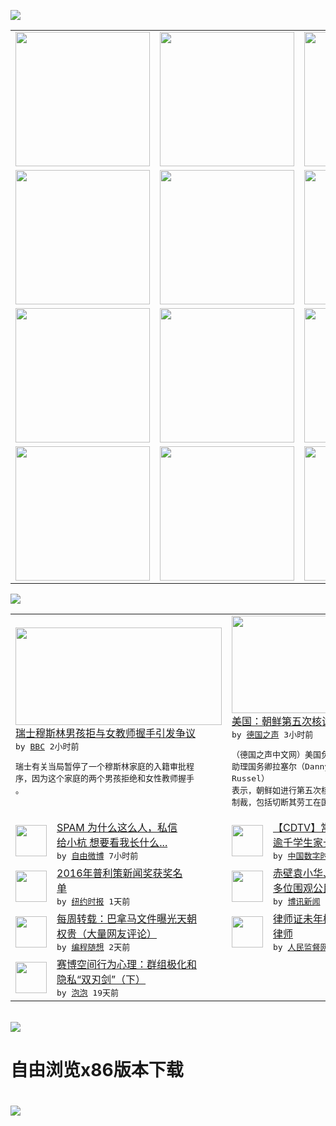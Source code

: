 

<a href="https://github.com/greatfire/z/raw/master/FreeBrowser.apk"><img src="https://raw.githubusercontent.com/greatfire/wiki/master/x/header.png" /></a><table><tr><td width="262" align="center" valign="center"><a href="https://github.com/greatfire/wiki/wiki/nyt" title="纽约时报中文网 国际纵览"><img src="https://raw.githubusercontent.com/greatfire/wiki/master/x/nyt_flag.png" width="215"/></a></td><td width="262" align="center" valign="center"><a href="https://github.com/greatfire/wiki/wiki/dw" title=""><img src="https://raw.githubusercontent.com/greatfire/wiki/master/x/dw_flag.png" width="215"/></a></td><td width="262" align="center" valign="center"><a href="https://github.com/greatfire/wiki/wiki/rmjd" title=""><img src="https://raw.githubusercontent.com/greatfire/wiki/master/x/rmjd_flag.png" width="215"/></a></td></tr><tr><td width="262" align="center" valign="center"><a href="https://github.com/paopaonetizen/website" title="泡泡 - 未经审查的互联网信息"><img src="https://raw.githubusercontent.com/greatfire/wiki/master/x/pp_flag.png" width="215"/></a></td><td width="262" align="center" valign="center"><a href="https://github.com/getlantern/mirror" title="以及自由微博和GreatFire.org官方中文论坛"><img src="https://raw.githubusercontent.com/greatfire/wiki/master/x/lantern_flag.png" width="215"/></a></td><td width="262" align="center" valign="center"><a href="https://github.com/cdtmirrors/m/" title=""><img src="https://raw.githubusercontent.com/greatfire/wiki/master/x/cdt_flag.png" width="215"/></a></td></tr><tr><td width="262" align="center" valign="center"><a href="https://github.com/program-think/blog" title="编程随想的博客"><img src="https://raw.githubusercontent.com/greatfire/wiki/master/x/pt_flag.png" width="215"/></a></td><td width="262" align="center" valign="center"><a href="https://github.com/greatfire/wiki/wiki/bbc" title=""><img src="https://raw.githubusercontent.com/greatfire/wiki/master/x/bbc_flag.png" width="215"/></a></td><td width="262" align="center" valign="center"><a href="https://github.com/freeweibo/s" title="自由微博 - 匿名和不受屏蔽的新浪微博搜索"><img src="https://raw.githubusercontent.com/greatfire/wiki/master/x/fw_flag.png" width="215"/></a></td></tr><tr><td width="262" align="center" valign="center"><a href="https://github.com/greatfire/wiki/wiki/google" title=""><img src="https://raw.githubusercontent.com/greatfire/wiki/master/x/google_flag.png" width="215"/></a></td><td width="262" align="center" valign="center"><a href="https://github.com/bxnews/boxun" title=""><img src="https://raw.githubusercontent.com/greatfire/wiki/master/x/bx_flag.png" width="215"/></a></td><td width="262" align="center" valign="center"><a href="https://github.com/greatfire/wiki/wiki/open-source" title="欢迎访问GreatFire.org开发者项目网站"><img src="https://raw.githubusercontent.com/greatfire/wiki/master/x/open-source_flag.png" width="215"/></a></td></tr></table><img src="https://raw.githubusercontent.com/greatfire/wiki/master/x/newsfeed text.png" /><table cols="4"><tr><td colspan="2" width="380"><a href="http://www.bbc.com/zhongwen/simp/world/2016/04/160419_swiss_muslim_shakehands"><img src="http://a.files.bbci.co.uk/worldservice/live/assets/images/2016/04/19/160419205105_shakehands_144x81_sciencephotolibrary_nocredit.jpg" width="330" height="156"/></a></br><a href="http://www.bbc.com/zhongwen/simp/world/2016/04/160419_swiss_muslim_shakehands">瑞士穆斯林男孩拒与女教师握手引发争议</a></br><kbd> by <a href="http://www.bbc.co.uk/zhongwen/simp">BBC</a> 2小时前 </kbd></br><pre>瑞士有关当局暂停了一个穆斯林家庭的入籍审批程<br/>序，因为这个家庭的两个男孩拒绝和女性教师握手<br/>。</pre></td><td colspan="2" width="380"><a href="http://dw.com/p/1IYj8?maca=chi-GK-text-greatfire-all-chinese-15625-xml-mrss"><img src="http://www.dw.com/image/0,,19175790_302,00.jpg" width="330" height="156"/></a></br><a href="http://dw.com/p/1IYj8?maca=chi-GK-text-greatfire-all-chinese-15625-xml-mrss">美国：朝鲜第五次核试验将引发更强制裁</a></br><kbd> by <a href="http://dw.de">德国之声</a> 3小时前 </kbd></br><pre>（德国之声中文网）美国负责东亚和太平洋事务的<br/>助理国务卿拉塞尔（Danny Russel）<br/>表示，朝鲜如进行第五次核试验，将可能引发新的<br/>制裁，包括切断其劳工在国外赚...</pre></td></tr><tr><td><img src="https://raw.githubusercontent.com/greatfire/wiki/master/x/fw_logo.png" width="50" height="50"/></td><td width="280"><a href="https://freeweibo.com/weibo/3966117397166969">SPAM 为什么这么人，私信<br/>给小杭 想要看我长什么...</a></br><kbd> by <a href="https://freeweibo.com/">自由微博</a> 7小时前 </kbd></td><td><img src="https://i1.wp.com/chinadigitaltimes.net/chinese/files/2016/04/24100771920_7d59492c6c_o.jpg?resize=550%2C733" width="50" height="50"/></td><td width="280"><a href="https://chinadigitaltimes.net/chinese/2016/04/%E3%80%90cdtv%E3%80%91%E5%B8%B8%E5%B7%9E%E5%B8%82%E5%A4%96%E5%9B%BD%E8%AF%AD%E5%AD%A6%E6%A0%A1%E9%80%BE%E5%8D%83%E5%AD%A6%E7%94%9F%E5%AE%B6%E9%95%BF%E9%9B%86%E4%BC%9A/">【CDTV】常州市外国语学校<br/>逾千学生家长集会</a></br><kbd> by <a href="http://chinadigitaltimes.net/chinese/">中国数字时代</a> 11小时前 </kbd></td></tr><tr><td><img src="http://static01.nyt.com/images/2016/04/18/blogs/18-lens-refugees-slide-6010/18-lens-refugees-slide-6010-articleLarge.jpg" width="50" height="50"/></td><td width="280"><a href="https://d3qlz4p8smvoli.cloudfront.net/culture/20160419/t19pulizers-winners/">2016年普利策新闻奖获奖名<br/>单</a></br><kbd> by <a href="http://m.cn.nytimes.com/">纽约时报</a> 1天前 </kbd></td><td><img src="http://www.boxun.com/news/images/2016/04/201604192238china1.jpg" width="50" height="50"/></td><td width="280"><a href="http://www.boxun.com/news/gb/china/2016/04/201604192238.shtml">赤壁袁小华、袁兵案庭审结束十<br/>多位围观公民被抓走</a></br><kbd> by <a href="http://www.boxun.com">博讯新闻</a> 1天前 </kbd></td></tr><tr><td><img src="http://lh3.googleusercontent.com/f8luwt2ckL1p7TeoT-qqmCG2sc7_mEjGhIXuSRCXzqLrZ623Onm78wKH4TciogtOxPFWtpo-fPf2murTjYIPCvWw2nvGfsj4nt3XI6u1sSQPWVZheIDGc91wmEml" width="50" height="50"/></td><td width="280"><a href="http://feedproxy.google.com/~r/programthink/~3/41SMxPsQ5Wg/weekly-share-100.html">每周转载：巴拿马文件曝光天朝<br/>权贵（大量网友评论）</a></br><kbd> by <a href="http://program-think.blogspot.com">编程随想</a> 2天前 </kbd></td><td><img src="https://raw.githubusercontent.com/greatfire/wiki/master/x/rmjd_logo.png" width="50" height="50"/></td><td width="280"><a href="http://www.rmjdw.com//fazhibobao/20160414/15525.html">律师证未年检 河北法官报警抓<br/>律师 </a></br><kbd> by <a href="http://www.rmjdw.com/">人民监督网</a> 5天前 </kbd></td></tr><tr><td><img src="https://pao-pao.net/sites/pao-pao.net/files/styles/large/public/xia_pian_wen_zhong_tu_.jpg?itok=PbTXxyjR" width="50" height="50"/></td><td width="280"><a href="https://pao-pao.net/article/684">赛博空间行为心理：群组极化和<br/>隐私“双刃剑”（下）</a></br><kbd> by <a href="https://pao-pao.net">泡泡</a> 19天前 </kbd></td></table></br><a href="https://github.com/greatfire/z/raw/master/FreeBrowser.apk"><img src="https://raw.githubusercontent.com/greatfire/wiki/master/x/download app.png" /></a><h1>自由浏览x86版本下载<h1><a href="https://github.com/greatfire/z/raw/master/FreeBrowser-x86.apk"><img src="https://raw.githubusercontent.com/greatfire/images/master/fb86.qr.png" /></a>